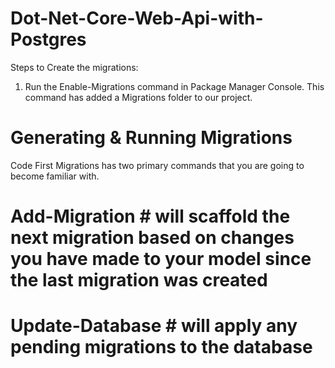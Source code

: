 # Dot-Net-Core-Web-Api-with-Postgres

Steps to Create the migrations:
1. Run the Enable-Migrations command in Package Manager Console. This command has added a Migrations folder to our project.

# Generating & Running Migrations
Code First Migrations has two primary commands that you are going to become familiar with.

# Add-Migration # will scaffold the next migration based on changes you have made to your model since the last migration was created
# Update-Database # will apply any pending migrations to the database
